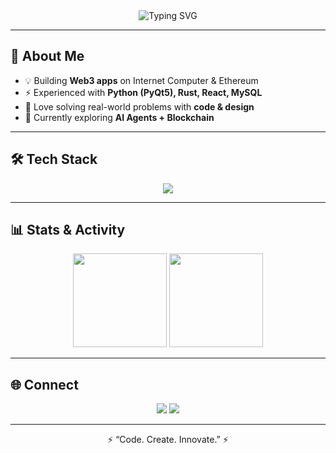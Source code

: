<!-- Banner -->
<div align="center">
  <img src="https://readme-typing-svg.herokuapp.com?font=Fira+Code&size=28&duration=2800&pause=2000&color=00F5D4&center=true&vCenter=true&width=700&lines=Hey!+I'm+Muhamad Hamzah+👨‍💻;Software+Engineer+%7C+Web3+Builder;AI+Explorer+%7C+Open+Source+Contributor" alt="Typing SVG" />
</div>

---

## 🚀 About Me
- 💡 Building **Web3 apps** on Internet Computer & Ethereum  
- ⚡ Experienced with **Python (PyQt5), Rust, React, MySQL**  
- 🎯 Love solving real-world problems with **code & design**  
- 🌱 Currently exploring **AI Agents + Blockchain**  

---

## 🛠 Tech Stack
<p align="center">
  <img src="https://skillicons.dev/icons?i=rust,python,js,react,qt,mysql,mongodb,docker,linux,git&perline=6" />
</p>

---

## 📊 Stats & Activity
<p align="center">
  <img src="https://github-readme-stats.vercel.app/api?username=ken123&show_icons=true&theme=radical&hide_border=true" height="150"/>
  <img src="https://github-readme-streak-stats.herokuapp.com?user=ken123&theme=radical&hide_border=true" height="150"/>
</p>

---

## 🌐 Connect
<p align="center">
  <a href="https://linkedin.com/in/ken123"><img src="https://img.shields.io/badge/LinkedIn-0077B5?style=for-the-badge&logo=linkedin&logoColor=white"/></a>
  <a href="mailto:ken@example.com"><img src="https://img.shields.io/badge/Email-D14836?style=for-the-badge&logo=gmail&logoColor=white"/></a>
</p>

---

<p align="center">⚡ “Code. Create. Innovate.” ⚡</p>
